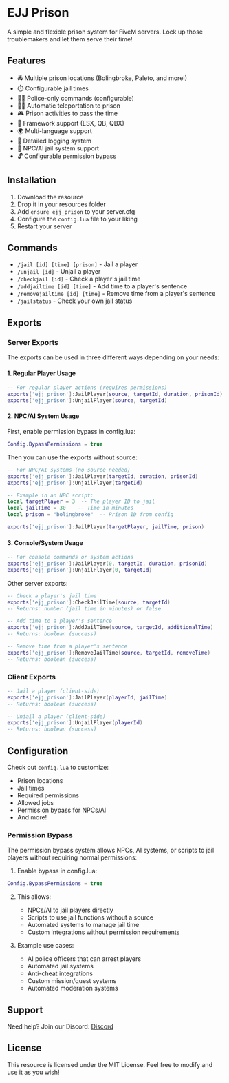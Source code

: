 # EJJ Prison

A simple and flexible prison system for FiveM servers. Lock up those troublemakers and let them serve their time!

## Features

- 🚔 Multiple prison locations (Bolingbroke, Paleto, and more!)
- ⏱️ Configurable jail times
- 👮‍♂️ Police-only commands (configurable)
- 🏃‍♂️ Automatic teleportation to prison
- 🎮 Prison activities to pass the time
- 🔄 Framework support (ESX, QB, QBX)
- 🌍 Multi-language support
- 📝 Detailed logging system
- 🤖 NPC/AI jail system support
- 🔓 Configurable permission bypass

## Installation

1. Download the resource
2. Drop it in your resources folder
3. Add `ensure ejj_prison` to your server.cfg
4. Configure the `config.lua` file to your liking
5. Restart your server

## Commands

- `/jail [id] [time] [prison]` - Jail a player
- `/unjail [id]` - Unjail a player
- `/checkjail [id]` - Check a player's jail time
- `/addjailtime [id] [time]` - Add time to a player's sentence
- `/removejailtime [id] [time]` - Remove time from a player's sentence
- `/jailstatus` - Check your own jail status

## Exports

### Server Exports

The exports can be used in three different ways depending on your needs:

#### 1. Regular Player Usage
```lua
-- For regular player actions (requires permissions)
exports['ejj_prison']:JailPlayer(source, targetId, duration, prisonId)
exports['ejj_prison']:UnjailPlayer(source, targetId)
```

#### 2. NPC/AI System Usage
First, enable permission bypass in config.lua:
```lua
Config.BypassPermissions = true
```

Then you can use the exports without source:
```lua
-- For NPC/AI systems (no source needed)
exports['ejj_prison']:JailPlayer(targetId, duration, prisonId)
exports['ejj_prison']:UnjailPlayer(targetId)

-- Example in an NPC script:
local targetPlayer = 3  -- The player ID to jail
local jailTime = 30    -- Time in minutes
local prison = "bolingbroke"  -- Prison ID from config

exports['ejj_prison']:JailPlayer(targetPlayer, jailTime, prison)
```

#### 3. Console/System Usage
```lua
-- For console commands or system actions
exports['ejj_prison']:JailPlayer(0, targetId, duration, prisonId)
exports['ejj_prison']:UnjailPlayer(0, targetId)
```

Other server exports:
```lua
-- Check a player's jail time
exports['ejj_prison']:CheckJailTime(source, targetId)
-- Returns: number (jail time in minutes) or false

-- Add time to a player's sentence
exports['ejj_prison']:AddJailTime(source, targetId, additionalTime)
-- Returns: boolean (success)

-- Remove time from a player's sentence
exports['ejj_prison']:RemoveJailTime(source, targetId, removeTime)
-- Returns: boolean (success)
```

### Client Exports

```lua
-- Jail a player (client-side)
exports['ejj_prison']:JailPlayer(playerId, jailTime)
-- Returns: boolean (success)

-- Unjail a player (client-side)
exports['ejj_prison']:UnjailPlayer(playerId)
-- Returns: boolean (success)
```

## Configuration

Check out `config.lua` to customize:
- Prison locations
- Jail times
- Required permissions
- Allowed jobs
- Permission bypass for NPCs/AI
- And more!

### Permission Bypass

The permission bypass system allows NPCs, AI systems, or scripts to jail players without requiring normal permissions:

1. Enable bypass in config.lua:
```lua
Config.BypassPermissions = true
```

2. This allows:
   - NPCs/AI to jail players directly
   - Scripts to use jail functions without a source
   - Automated systems to manage jail time
   - Custom integrations without permission requirements

3. Example use cases:
   - AI police officers that can arrest players
   - Automated jail systems
   - Anti-cheat integrations
   - Custom mission/quest systems
   - Automated moderation systems

## Support

Need help? Join our Discord: [Discord](https://discord.gg/N869PRHGfd)

## License

This resource is licensed under the MIT License. Feel free to modify and use it as you wish! 
